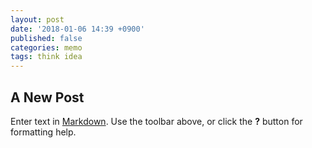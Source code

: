 ```yaml
---
layout: post
date: '2018-01-06 14:39 +0900'
published: false
categories: memo
tags: think idea
---
```

## A New Post

Enter text in [Markdown](http://daringfireball.net/projects/markdown/). Use the toolbar above, or click the **?** button for formatting help.
